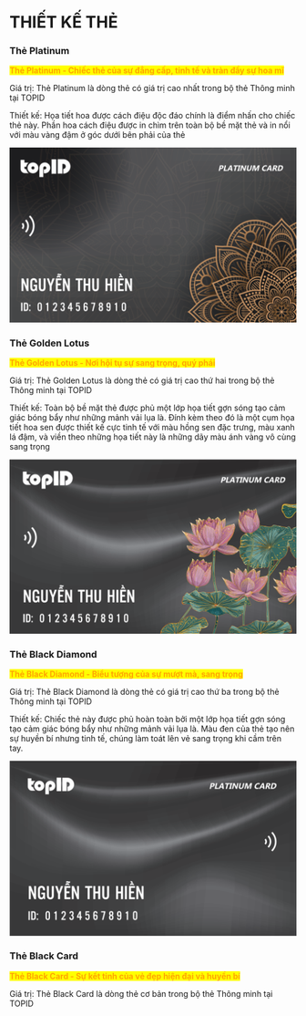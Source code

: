 # THIẾT KẾ THẺ

### Thẻ Platinum

<mark style="color:orange;">**Thẻ Platinum - Chiếc thẻ của sự đẳng cấp, tinh tế và tràn đầy sự hoa mĩ**</mark>

Giá trị: Thẻ Platinum là dòng thẻ có giá trị cao nhất trong bộ thẻ Thông minh tại TOPID

Thiết kế: Họa tiết hoa được cách điệu độc đáo chính là điểm nhấn cho chiếc thẻ này. Phần hoa cách điệu được in chìm trên toàn bộ bề mặt thẻ và in nổi với màu vàng đậm ở góc dưới bên phải của thẻ



![](<../.gitbook/assets/image (12) (2).png>)

### Thẻ Golden Lotus

<mark style="color:orange;">**Thẻ Golden Lotus - Nơi hội tụ sự sang trọng, quý phái**</mark>

Giá trị: Thẻ Golden Lotus là dòng thẻ có giá trị cao thứ hai trong bộ thẻ Thông minh tại TOPID

Thiết kế: Toàn bộ bề mặt thẻ được phủ một lớp họa tiết gợn sóng tạo cảm giác bóng bẩy như những mảnh vải lụa là. Đính kèm theo đó là một cụm họa tiết hoa sen được thiết kế cực tinh tế với màu hồng sen đặc trưng, màu xanh lá đậm, và viền theo những họa tiết này là những dãy màu ánh vàng vô cùng sang trọng

![](<../.gitbook/assets/image (15).png>)

### Thẻ Black Diamond

<mark style="color:orange;">**Thẻ Black Diamond - Biểu tượng của sự mượt mà, sang trọng**</mark>

Giá trị: Thẻ Black Diamond là dòng thẻ có giá trị cao thứ ba trong bộ thẻ Thông minh tại TOPID

Thiết kế: Chiếc thẻ này được phủ hoàn toàn bởi một lớp họa tiết gợn sóng tạo cảm giác bóng bẩy như những mảnh vải lụa là. Màu đen của thẻ tạo nên sự huyền bí nhưng tinh tế, chúng làm toát lên vẻ sang trọng khi cầm trên tay.&#x20;

![](<../.gitbook/assets/image (6) (2).png>)



### Thẻ Black Card

<mark style="color:orange;">**Thẻ Black Card - Sự kết tinh của vẻ đẹp hiện đại và huyền bí**</mark>

Giá trị: Thẻ Black Card là dòng thẻ cơ bản trong bộ thẻ Thông minh tại TOPID





